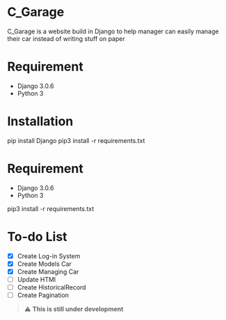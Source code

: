# C_Garage
C_Garage is a website build in Django to help manager can easily manage their car instead of writing stuff on paper

# Requirement
 - Django 3.0.6
 - Python 3

# Installation
pip install Django
pip3 install -r requirements.txt


# Requirement
 - Django 3.0.6
 - Python 3

pip3 install -r requirements.txt

# To-do List
- [x] Create Log-in System
- [x] Create Models Car
- [x] Create Managing Car
- [ ] Update HTMl
- [ ] Create HistoricalRecord
- [ ] Create Pagination

> :warning: **This is still under development**
